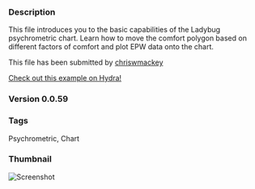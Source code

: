 ### Description 
This file introduces you to the basic capabilities of the Ladybug psychrometric chart.
Learn how to move the comfort polygon based on different factors of comfort and plot EPW data onto the chart.

This file has been submitted by [chriswmackey](https://github.com/chriswmackey)

[Check out this example on Hydra!](http://hydrashare.github.io/hydra/viewer?owner=chriswmackey&description=Psychrometric_Chart)
### Version 0.0.59
### Tags 
Psychrometric, Chart
### Thumbnail 
![Screenshot](https://raw.githubusercontent.com/chriswmackey/hydra/master/Psychrometric_Chart/thumbnail.png)
